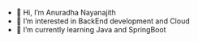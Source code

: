 - 👋 Hi, I’m Anuradha Nayanajith
- 👀 I’m interested in BackEnd development and Cloud 
- 🌱 I’m currently learning Java and SpringBoot

<!---
anuradha99n/anuradha99n is a ✨ special ✨ repository because its `README.md` (this file) appears on your GitHub profile.
You can click the Preview link to take a look at your changes.
--->
